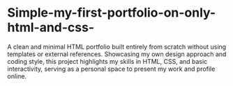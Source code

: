 # Simple-my-first-portfolio-on-only-html-and-css-
A clean and minimal HTML portfolio built entirely from scratch without using templates or external references. Showcasing my own design approach and coding style, this project highlights my skills in HTML, CSS, and basic interactivity, serving as a personal space to present my work and profile online.
